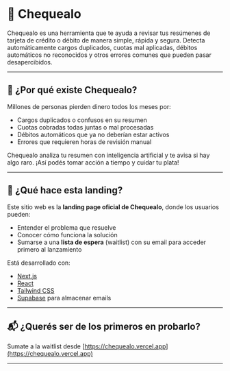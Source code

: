 # 🧾 Chequealo

Chequealo es una herramienta que te ayuda a revisar tus resúmenes de tarjeta de crédito o débito de manera simple, rápida y segura. Detecta automáticamente cargos duplicados, cuotas mal aplicadas, débitos automáticos no reconocidos y otros errores comunes que pueden pasar desapercibidos.

---

## 🧐 ¿Por qué existe Chequealo?

Millones de personas pierden dinero todos los meses por:

- Cargos duplicados o confusos en su resumen
- Cuotas cobradas todas juntas o mal procesadas
- Débitos automáticos que ya no deberían estar activos
- Errores que requieren horas de revisión manual

Chequealo analiza tu resumen con inteligencia artificial y te avisa si hay algo raro. ¡Así podés tomar acción a tiempo y cuidar tu plata!

---

## 🚀 ¿Qué hace esta landing?

Este sitio web es la **landing page oficial de Chequealo**, donde los usuarios pueden:

- Entender el problema que resuelve
- Conocer cómo funciona la solución
- Sumarse a una **lista de espera** (waitlist) con su email para acceder primero al lanzamiento

Está desarrollado con:
- [Next.js](https://nextjs.org/)
- [React](https://reactjs.org/)
- [Tailwind CSS](https://tailwindcss.com/)
- [Supabase](https://supabase.com/) para almacenar emails

---

## 📬 ¿Querés ser de los primeros en probarlo?

Sumate a la waitlist desde [https://chequealo.vercel.app](https://chequealo.vercel.app)

---
